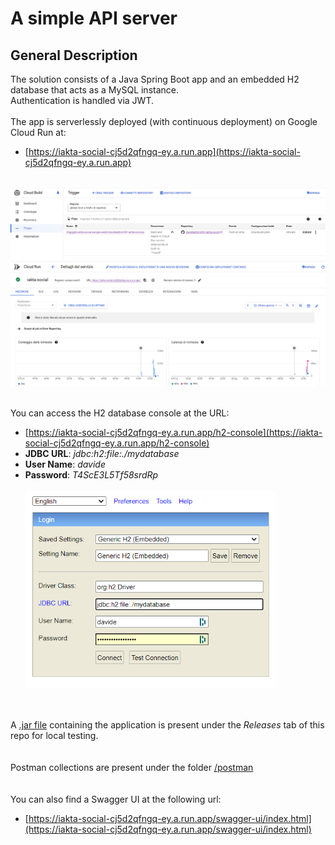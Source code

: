 
# A simple API server

  

## General Description

The solution consists of a Java Spring Boot app and an embedded H2 database that acts as a MySQL instance.<br>
Authentication is handled via JWT.<br><br>The app is serverlessly deployed (with continuous deployment) on Google Cloud Run at:
 - [https://iakta-social-cj5d2qfngq-ey.a.run.app](https://iakta-social-cj5d2qfngq-ey.a.run.app)
<br><br>
<img src="docs/screenshots/cloud_build.png" alt="Trigger" width="600"/>
<img src="docs/screenshots/cloud_run.png" alt="Deployement" width="600"/>
<br><br>

You can access the H2 database console at the URL:
<br>

 - [https://iakta-social-cj5d2qfngq-ey.a.run.app/h2-console](https://iakta-social-cj5d2qfngq-ey.a.run.app/h2-console)
 - **JDBC URL**: *jdbc:h2:file:./mydatabase*
 - **User Name**: *davide*
 - **Password**: *T4ScE3L5Tf58srdRp*
<br><br><img src="docs/screenshots/h2-console.png" alt="h2-console" width="400"/>

<br><br>A [.jar file](https://github.com/davideatzori294/iakta-social/releases/tag/v0.0.2) containing the application is present under the <i>Releases</i> tab of this repo for local testing.<br><br><br>
Postman collections are present under the folder [/postman](https://github.com/davideatzori294/iakta-social/tree/main/postman)<br><br><br>
You can also find a Swagger UI at the following url:<br>

-  [https://iakta-social-cj5d2qfngq-ey.a.run.app/swagger-ui/index.html](https://iakta-social-cj5d2qfngq-ey.a.run.app/swagger-ui/index.html)
